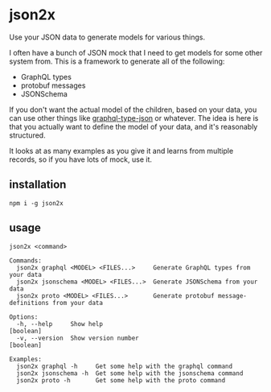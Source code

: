 # json2x

Use your JSON data to generate models for various things.

I often have a bunch of JSON mock that I need to get models for some other system from. This is a framework to generate all of the following:

* GraphQL types
* protobuf messages
* JSONSchema

If you don't want the actual model of the children, based on your data, you can use other things like [graphql-type-json](https://github.com/taion/graphql-type-json) or whatever. The idea is here is that you actually want to define the model of your data, and it's reasonably structured.

It looks at as many examples as you give it and learns from multiple records, so if you have lots of mock, use it.

## installation

```
npm i -g json2x
```

## usage

```
json2x <command>

Commands:
  json2x graphql <MODEL> <FILES...>     Generate GraphQL types from your data
  json2x jsonschema <MODEL> <FILES...>  Generate JSONSchema from your data
  json2x proto <MODEL> <FILES...>       Generate protobuf message-definitions from your data

Options:
  -h, --help     Show help                                             [boolean]
  -v, --version  Show version number                                   [boolean]

Examples:
  json2x graphql -h     Get some help with the graphql command
  json2x jsonschema -h  Get some help with the jsonschema command
  json2x proto -h       Get some help with the proto command
```